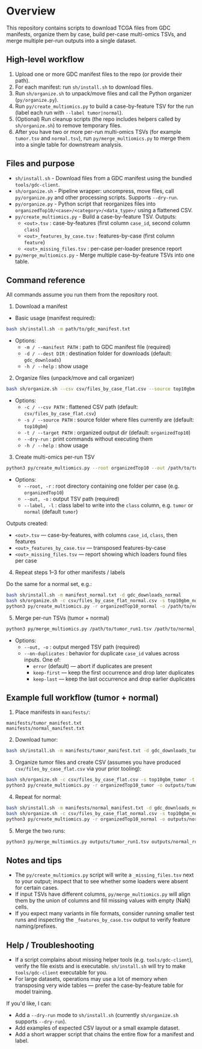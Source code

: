 Overview
========
This repository contains scripts to download TCGA files from GDC manifests, organize them by case, build per-case multi-omics TSVs, and merge multiple per-run outputs into a single dataset.

High-level workflow
-------------------
1. Upload one or more GDC manifest files to the repo (or provide their path).
2. For each manifest: run `sh/install.sh` to download files.
3. Run `sh/organize.sh` to unpack/move files and call the Python organizer (`py/organize.py`).
4. Run `py/create_multiomics.py` to build a case-by-feature TSV for the run (label each run with `--label tumor|normal`).
5. (Optional) Run cleanup scripts (the repo includes helpers called by `sh/organize.sh`) to remove temporary files.
6. After you have two or more per-run multi-omics TSVs (for example `tumor.tsv` and `normal.tsv`), run `py/merge_multiomics.py` to merge them into a single table for downstream analysis.

Files and purpose
-----------------
- `sh/install.sh` - Download files from a GDC manifest using the bundled `tools/gdc-client`.
- `sh/organize.sh` - Pipeline wrapper: uncompress, move files, call `py/organize.py` and other processing scripts. Supports `--dry-run`.
- `py/organize.py` - Python script that reorganizes files into `organizedTop10/<case>/<category>/<data_type>/` using a flattened CSV.
- `py/create_multiomics.py` - Build a case-by-feature TSV. Outputs:
  - `<out>.tsv` : case-by-features (first column `case_id`, second column `class`)
  - `<out>_features_by_case.tsv` : features-by-case (first column `feature`)
  - `<out>_missing_files.tsv` : per-case per-loader presence report
- `py/merge_multiomics.py` - Merge multiple case-by-feature TSVs into one table.

Command reference
-----------------
All commands assume you run them from the repository root.

1) Download a manifest

- Basic usage (manifest required):

```bash
bash sh/install.sh -m path/to/gdc_manifest.txt
```

- Options:
  - `-m / --manifest PATH` : path to GDC manifest file (required)
  - `-d / --dest DIR` : destination folder for downloads (default: `gdc_downloads`)
  - `-h / --help` : show usage

2) Organize files (unpack/move and call organizer)

```bash
bash sh/organize.sh --csv csv/files_by_case_flat.csv --source top10gbm --target organizedTop10
```

- Options:
  - `-c / --csv PATH` : flattened CSV path (default: `csv/files_by_case_flat.csv`)
  - `-s / --source PATH` : source folder where files currently are (default: `top10gbm`)
  - `-t / --target PATH` : organized output dir (default: `organizedTop10`)
  - `--dry-run` : print commands without executing them
  - `-h / --help` : show usage

3) Create multi-omics per-run TSV

```bash
python3 py/create_multiomics.py --root organizedTop10 --out /path/to/tumor_run1.tsv --label tumor
```

- Options:
  - `--root, -r` : root directory containing one folder per case (e.g. `organizedTop10`)
  - `--out, -o` : output TSV path (required)
  - `--label, -l` : class label to write into the `class` column, e.g. `tumor` or `normal` (default `tumor`)

Outputs created:
- `<out>.tsv` — case-by-features, with columns `case_id`, `class`, then features
- `<out>_features_by_case.tsv` — transposed features-by-case
- `<out>_missing_files.tsv` — report showing which loaders found files per case

4) Repeat steps 1–3 for other manifests / labels

Do the same for a normal set, e.g.:

```bash
bash sh/install.sh -m manifest_normal.txt -d gdc_downloads_normal
bash sh/organize.sh -c csv/files_by_case_flat_normal.csv -s top10gbm_normal -t organizedTop10_normal
python3 py/create_multiomics.py -r organizedTop10_normal -o /path/to/normal_run1.tsv -l normal
```

5) Merge per-run TSVs (tumor + normal)

```bash
python3 py/merge_multiomics.py /path/to/tumor_run1.tsv /path/to/normal_run1.tsv --out /path/to/merged.tsv --on-duplicates keep-first
```

- Options:
  - `--out, -o` : output merged TSV path (required)
  - `--on-duplicates` : behavior for duplicate `case_id` values across inputs. One of:
    - `error` (default) — abort if duplicates are present
    - `keep-first` — keep the first occurrence and drop later duplicates
    - `keep-last` — keep the last occurrence and drop earlier duplicates

Example full workflow (tumor + normal)
--------------------------------------
1) Place manifests in `manifests/`:

```
manifests/tumor_manifest.txt
manifests/normal_manifest.txt
```

2) Download tumor:

```bash
bash sh/install.sh -m manifests/tumor_manifest.txt -d gdc_downloads_tumor
```

3) Organize tumor files and create CSV (assumes you have produced `csv/files_by_case_flat.csv` via your prior tooling):

```bash
bash sh/organize.sh -c csv/files_by_case_flat.csv -s top10gbm_tumor -t organizedTop10_tumor
python3 py/create_multiomics.py -r organizedTop10_tumor -o outputs/tumor_run1.tsv -l tumor
```

4) Repeat for normal:

```bash
bash sh/install.sh -m manifests/normal_manifest.txt -d gdc_downloads_normal
bash sh/organize.sh -c csv/files_by_case_flat_normal.csv -s top10gbm_normal -t organizedTop10_normal
python3 py/create_multiomics.py -r organizedTop10_normal -o outputs/normal_run1.tsv -l normal
```

5) Merge the two runs:

```bash
python3 py/merge_multiomics.py outputs/tumor_run1.tsv outputs/normal_run1.tsv -o outputs/merged.tsv --on-duplicates keep-first
```

Notes and tips
--------------
- The `py/create_multiomics.py` script will write a `_missing_files.tsv` next to your output; inspect that to see whether some loaders were absent for certain cases.
- If input TSVs have different columns, `py/merge_multiomics.py` will align them by the union of columns and fill missing values with empty (NaN) cells.
- If you expect many variants in file formats, consider running smaller test runs and inspecting the `_features_by_case.tsv` output to verify feature naming/prefixes.

Help / Troubleshooting
----------------------
- If a script complains about missing helper tools (e.g. `tools/gdc-client`), verify the file exists and is executable. `sh/install.sh` will try to make `tools/gdc-client` executable for you.
- For large datasets, operations may use a lot of memory when transposing very wide tables — prefer the case-by-feature table for model training.

If you'd like, I can:
- Add a `--dry-run` mode to `sh/install.sh` (currently `sh/organize.sh` supports `--dry-run`).
- Add examples of expected CSV layout or a small example dataset.
- Add a short wrapper script that chains the entire flow for a manifest and label.

